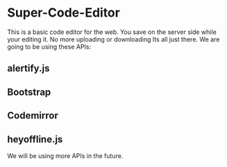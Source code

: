 Super-Code-Editor
=================
This is a basic code editor for the web. You save on the server side while your editing it. No more uploading or downloading
Its all just there. We are going to be using these APIs:

alertify.js
------------
Bootstrap
------------
Codemirror
------------
heyoffline.js
-------------



We will be using more APIs in the future.